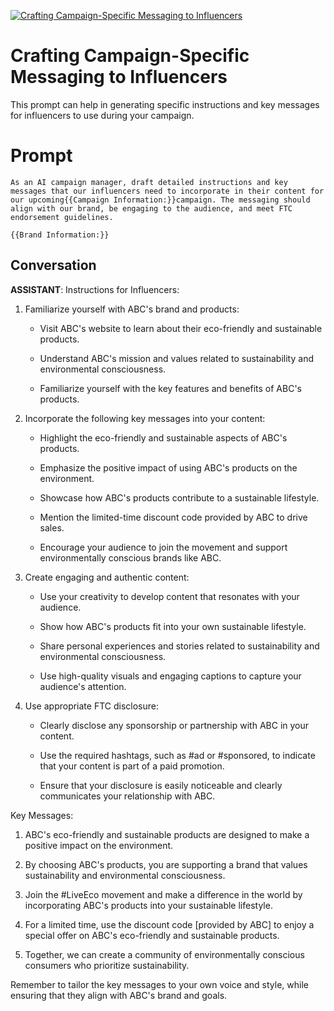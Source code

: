 
[![Crafting Campaign-Specific Messaging to Influencers](https://flow-prompt-covers.s3.us-west-1.amazonaws.com/icon/cute/cute_5.png)]()
# Crafting Campaign-Specific Messaging to Influencers 
This prompt can help in generating specific instructions and key messages for influencers to use during your campaign. 

# Prompt

```
As an AI campaign manager, draft detailed instructions and key messages that our influencers need to incorporate in their content for our upcoming{{Campaign Information:}}campaign. The messaging should align with our brand, be engaging to the audience, and meet FTC endorsement guidelines.

{{Brand Information:}}
```

## Conversation

**ASSISTANT**: Instructions for Influencers:



1. Familiarize yourself with ABC's brand and products:



   - Visit ABC's website to learn about their eco-friendly and sustainable products.

   - Understand ABC's mission and values related to sustainability and environmental consciousness.

   - Familiarize yourself with the key features and benefits of ABC's products.



2. Incorporate the following key messages into your content:



   - Highlight the eco-friendly and sustainable aspects of ABC's products.

   - Emphasize the positive impact of using ABC's products on the environment.

   - Showcase how ABC's products contribute to a sustainable lifestyle.

   - Mention the limited-time discount code provided by ABC to drive sales.

   - Encourage your audience to join the movement and support environmentally conscious brands like ABC.



3. Create engaging and authentic content:



   - Use your creativity to develop content that resonates with your audience.

   - Show how ABC's products fit into your own sustainable lifestyle.

   - Share personal experiences and stories related to sustainability and environmental consciousness.

   - Use high-quality visuals and engaging captions to capture your audience's attention.



4. Use appropriate FTC disclosure:



   - Clearly disclose any sponsorship or partnership with ABC in your content.

   - Use the required hashtags, such as #ad or #sponsored, to indicate that your content is part of a paid promotion.

   - Ensure that your disclosure is easily noticeable and clearly communicates your relationship with ABC.



Key Messages:



1. ABC's eco-friendly and sustainable products are designed to make a positive impact on the environment.

2. By choosing ABC's products, you are supporting a brand that values sustainability and environmental consciousness.

3. Join the #LiveEco movement and make a difference in the world by incorporating ABC's products into your sustainable lifestyle.

4. For a limited time, use the discount code [provided by ABC] to enjoy a special offer on ABC's eco-friendly and sustainable products.

5. Together, we can create a community of environmentally conscious consumers who prioritize sustainability.



Remember to tailor the key messages to your own voice and style, while ensuring that they align with ABC's brand and goals.


